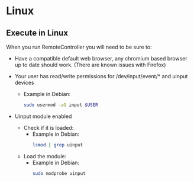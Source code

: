 # Linux

## Execute in Linux

When you run RemoteController you will need to be sure to:

- Have a compatible default web browser, any chromium based browser up to date should work. (There are known issues with Firefox)

- Your user has read/write permissions for /dev/input/event/* and uinput devices
    - Example in Debian:
      ```sh
      sudo usermod -aG input $USER
      ```
- Uinput module enabled
    - Check if it is loaded:
      - Example in Debian:
          ```sh
          lsmod | grep uinput
          ```
    - Load the module:
      - Example in Debian:
          ```sh
          sudo modprobe uinput
          ```
